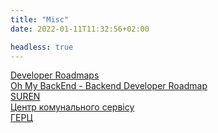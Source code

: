 ```yaml
---
title: "Misc"
date: 2022-01-11T11:32:56+02:00

headless: true
---
```



[Developer Roadmaps](https://roadmap.sh/roadmaps) \
[Oh My BackEnd - Backend Developer Roadmap](https://github.com/bzick/oh-my-backend) \
[SUREN](https://www.youtube.com/channel/UC47ivpd0OXVq_JOILFW4Ezg) \
[Центр комунального сервісу](https://cks.com.ua/cabinet/objects/) \
[ГЕРЦ](https://www.gerc.ua/ua/infocenter/)